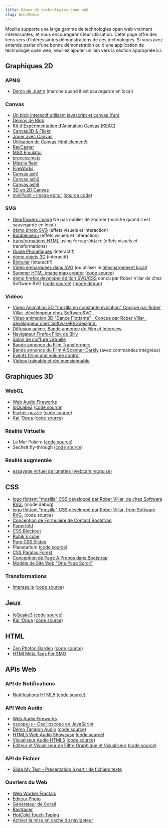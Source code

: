 ```yaml
---
title: Démos de technologies open web
slug: Web/Demos
---
```


Mozilla supporte une large gamme de technologies open web vraiment intéressantes, et nous encourageons leur utilisation. Cette page offre des liens vers d'intéressantes démonstrations de ces technologies. Si vous avez entendu parler d'une bonne démonstration ou d'une application de technologie open web, veuillez ajouter un lien vers la section appropriée ici.

## Graphiques 2D

### APNG

- [Démo de Justin](https://people.mozilla.com/~dolske/apng/demo.html) (marche quand il est sauvegardé en local)

### Canvas

- [Un blob interactif utilisant javascript et canvas (fun)](https://www.blobsallad.se/)
- [Démos de Blob](https://blobsallad.se/article/)
- [Kit d'Expérimentation d'Animation Canvas (KEAC)](https://glimr.rubyforge.org/cake/canvas.html)
- [Canvas3D & Flickr](https://www.xs4all.nl/~peterned/3d/)
- [Jouer avec Canvas](https://arapehlivanian.com/wp-content/uploads/2007/02/canvas.html)
- [Utilisation de Canvas Html element5](https://langexplr.blogspot.com/2008/11/using-canvas-html-element.html)
- [RayCaster](/samples/raycaster/RayCaster.html)
- [MSX Emulator](https://jsmsxdemo.googlepages.com/jsmsx.html)
- [processing.js](https://processingjs.org/exhibition/)
- [Missile fleet](https://glimr.rubyforge.org/cake/missile_fleet.html)
- [FireWorks](https://glimr.rubyforge.org/cake/demos/fireworks2.6rt.html)
- [Canvas ash1](https://glimr.rubyforge.org/cake/demos/canvas_ash.html)
- [Canvas ash2](https://glimr.rubyforge.org/cake/demos/canvas_ash2.html)
- [Canvas ash8](https://glimr.rubyforge.org/cake/demos/canvas_ash8.html)
- [3D on 2D Canvas](https://gyu.que.jp/jscloth/)
- [miniPaint - Image editor](https://viliusle.github.io/miniPaint/) ([source code](https://github.com/viliusle/miniPaint))

### SVG

- [Gearflowers image](https://www.kde-look.org/CONTENT/content-files/19524-gearflowers.svg.gz) Ne pas oublier de zoomer (marche quand il est sauvegardé en local)
- [démo photo SVG](https://people.mozilla.com/~vladimir/demos/photos.svg) (effets visuels et interaction)
- [Bubblemenu](https://starkravingfinkle.org/projects/demo/svg-bubblemenu-in-html.xml) (effets visuels et interaction)
- [transformations HTML](https://starkravingfinkle.org/blog/2007/07/firefox-3-svg-foreignobject/) using `foreignObject` (effets visuels et transformations)
- [Guide Phonétiques](https://svg-whiz.com/svg/linguistics/theCreepyMouth.svg) (interactif)
- [démo objets 3D](https://www.lutanho.net/svgvml3d/platonic.html) (interactif)
- [Blobular](https://www.themaninblue.com/experiment/Blobular/) (interactif)
- [Vidéo embarquées dans SVG](https://www.double.co.nz/video_test/video.svg) (ou utiliser le [téléchargement local](https://www.double.co.nz/video_test/video_svg.tar.bz2))
- [Summer HTML image map creator](https://summerstyle.github.io/summer/) ([code source](https://github.com/summerstyle/summer))
- [démo firefox developer édition SVG/CSS](https://s.codepen.io/SoftwareRVG/debug/JRJZVW) conçu par Rober Villar de chez Software RVG ([code source](https://github.com/SoftwareRVG/mde_design/blob/master/css_svg_dev)) ([mode debug](https://s.codepen.io/SoftwareRVG/debug/JRJZVW))

### Vidéos

- [Vidéo Animation 3D "mozilla en constante évolution" Conçue par Rober Villar ,dévéloppeur chez SoftwareRVG.](https://vimeo.com/172328210)
- [Video animation 3D "Dance Flottante" . Conçue par Rober Villar , développeur chez SoftwareRVGdesignS.](https://vimeo.com/173851395)
- [Diffusion anime, Bande annonce de Film et Interview](https://www.double.co.nz/video_test/test1.html)
- [Navigateur Firefox Flick de Billy](https://www.double.co.nz/video_test/test2.html)
- [Salon de coiffure virtuelle](https://www.double.co.nz/video_test/test3.html)
- [Bande annonce du Film Transformers](https://www.double.co.nz/video_test/test4.html)
- [Bande annonce du Film A Scanner Darkly](https://www.double.co.nz/video_test/test5.html) (avec commandes intégrées)
- [Events firing and volume control](https://www.double.co.nz/video_test/events.html)
- [Vidéos traînable et rédimensionnable](https://www.double.co.nz/video_test/video.svg)

## Graphiques 3D

### WebGL

- [Web Audio Fireworks](https://ondras.github.io/fireworks-webgl/)
- [IoQuake3](https://dl.dropboxusercontent.com/u/62064441/ioquake3.js/ioquake3.html) ([code source](https://github.com/klaussilveira/ioquake3.js))
- [Escher puzzle](https://micah.tech/demoscene/) ([code source](https://github.com/micahbolen/demoscene))
- [Kai 'Opua](https://collinhover.github.io/kaiopua/) ([code source](https://github.com/collinhover/kaiopua))

### Réalité Virtuelle

- La Mer Polaire ([code source](https://github.com/MozVR/polarsea))
- Sechelt fly-through ([code source](https://github.com/mozvr/sechelt))

### Réalité augmentée

- [essayage virtuel de lunettes (webcam recquise)](https://jeeliz.com/rayban)

## CSS

- [logo flottant "mozilla" CSS développé par Rober Villar, de chez Software RVG.](https://s.codepen.io/SoftwareRVG/debug/OXkOWj) (mode debug)
- [logo flottant "mozilla" CSS développé par Rober Villar, from Software RVG.](https://codepen.io/SoftwareRVG/pen/OXkOWj/) (code source)
- [Conception de Formulaire de Contact Bootstrap](https://webdeveloperbareilly.in/blog/html5/responsive-contact-form-bootstrap.php)
- [Paperfold](https://felixniklas.com/paperfold/)
- [CSS Blockout](https://ondras.github.io/blockout/)
- [Rubik's cube](https://ondras.zarovi.cz/demos/rubik/)
- [Pure CSS Slides](https://ondras.zarovi.cz/demos/nojs/)
- Planetarium ([code source](https://github.com/littleworkshop/planetarium))
- [CSS Paralax Forest](https://www.lesmoffat.co.uk/folio/forest/forest.html)
- [Conception de Page A Propos dans Bootstrap](https://webdeveloperbareilly.in/blog/html5/responsive-contact-form-bootstrap.php)
- [Modèle de Site Web "One Page Scroll"](https://webdeveloperbareilly.in/blog/css3/onepage-scroll-template.html)

### Transformations

- [Impress.js](https://impress.github.io/impress.js) ([code source](https://github.com/impress/impress.js))

## Jeux

- [IoQuake3](https://dl.dropboxusercontent.com/u/62064441/ioquake3.js/ioquake3.html) ([code source](https://github.com/klaussilveira/ioquake3.js))
- [Kai 'Opua](https://collinhover.github.io/kaiopua/) ([code source](https://github.com/collinhover/kaiopua))

## HTML

- [Zen Photon Garden](https://zenphoton.com) ([code source](https://github.com/scanlime/zenphoton))
- [HTMl Meta Tags For SMO](https://webdeveloperbareilly.in/blog/smo/html-meta-tags-for-social-media-optimization.html)

## APIs Web

### API de Notifications

- [Notifications HTML5](https://elfoxero.github.io/html5notifications/) ([code source](https://github.com/elfoxero/html5notifications))

<!---->

### API Web Audio

- [Web Audio Fireworks](https://ondras.github.io/fireworks-webgl/)
- [oscope.js - Oscilloscope en JavaScript](https://ondras.github.io/oscope/)
- [Démo Tampon Audio](https://mdn.github.io/audio-buffer/) ([code source](https://mdn.github.io/audio-buffer/))
- [HTML5 Web Audio Showcase](https://nipe-systems.de/webapps/html5-web-audio/) ([code source](https://github.com/NIPE-SYSTEMS/html5-web-audio-showcase))
- [Visualiseur Audio HTML5](https://wayou.github.io/HTML5_Audio_Visualizer/) ([code source](https://github.com/Wayou/HTML5_Audio_Visualizer))
- [Editeur et Visualiseur de Filtre Graphique et Visualiseur](https://carlosrafaelgn.com.br/GraphicalFilterEditor/) ([code source](https://github.com/carlosrafaelgn/GraphicalFilterEditor))

### API de Fichier

- [Slide My Text - Présentation à partir de fichiers texte](https://palerdot.github.io/slide-my-text/)

### Ouvriers du Web

- [Web Worker Fractals](https://ondras.github.io/fractal/)
- [Editeur Photo](https://ondras.github.io/photo/)
- [Générateur de Corail](https://ondras.github.io/coral/)
- [Raytracer](https://nerget.com/rayjs-mt/rayjs.html)
- [HotCold Touch Typing](https://palerdot.github.io/hotcold/)
- [Activer la mise en cache du navigateur](https://webdeveloperbareilly.in/blog/seo/leverage-browser-caching.html)
